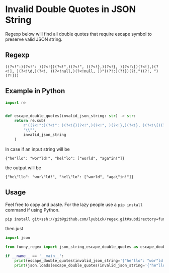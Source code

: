 # Invalid Double Quotes in JSON String
Regexp below will find all double quotes that require escape symbol to preserve valid JSON string.

## Regexp
```regexp
((?<!":)(?<!": )(?<!{)(?<!",)(?<!", )(?<!},)(?<!}, )(?<!\[)(?<!],)(?<!], )(?<!\d,)(?<!, )(?<!null,)(?<!null, ))"((?!:)(?!})(?!,")(?!, ")(?!]))
```

## Example in Python
```python
import re


def escape_double_quotes(invalid_json_string: str) -> str:
    return re.sub(
        r'((?<!":)(?<!": )(?<!{)(?<!",)(?<!", )(?<!},)(?<!}, )(?<!\[)(?<!],)(?<!], )(?<!\d,)(?<!, )(?<!null,)(?<!null, ))"((?!:)(?!})(?!,")(?!, ")(?!]))',  # noqa
        '\\"',
        invalid_json_string
    )
```

In case if an input string will be
```text
{"he"llo": "wor"ld!", "hel"lo": ["world", "aga"in!"]}
```

the output will be
```text
{"he\"llo": "wor\"ld!", "hel\"lo": ["world", "aga\"in!"]}
```

## Usage
Feel free to copy and paste. For the lazy people use a `pip install` command if using Python.

```bash
pip install git+ssh://git@github.com/lyubick/regex.git#subdirectory=funny_regex
```

then just
```python
import json

from funny_regex import json_string_escape_double_quotes as escape_double_quotes

if __name__ == '__main__':
    print(escape_double_quotes(invalid_json_string='{"he"llo": "wor"ld!", "hel"lo": ["world", "aga"in!"]}'))
    print(json.loads(escape_double_quotes(invalid_json_string='{"he"llo": "wor"ld!", "hel"lo": ["world", "aga"in!"]}')))
```
